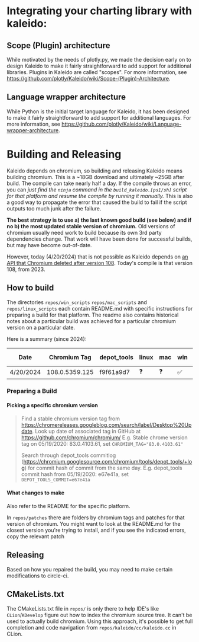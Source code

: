# Integrating your charting library with kaleido:

## Scope (Plugin) architecture
While motivated by the needs of plotly.py, we made the decision early on to design Kaleido to make it fairly straightforward to add support for additional libraries.  Plugins in Kaleido are called "scopes". For more information, see https://github.com/plotly/Kaleido/wiki/Scope-(Plugin)-Architecture.

## Language wrapper architecture
While Python is the initial target language for Kaleido, it has been designed to make it fairly straightforward to add support for additional languages. For more information, see https://github.com/plotly/Kaleido/wiki/Language-wrapper-architecture.

# Building and Releasing

Kaleido depends on chromium, so building and releasing Kaleido means building chromium. This is a ~18GB download and ultimately ~25GB after build. The compile can take nearly half a day. If the compile throws an error, you can *just find the `ninja` command in the `build_kaleido.[ps1/sh]` script for that platform and resume the compile by running it manually.* This is also a good way to propagate the error that caused the build to fail if the script outputs too much junk after the failure.

**The best strategy is to use a) the last known good build (see below) and if no b) the most updated stable version of chromium.** Old versions of chromium usually need work to build because its own 3rd party dependencies change. That work will have been done for successful builds, but may have become out-of-date. 

However, today (4/20/2024) that is not possible as Kaleido depends on [an API that Chromium deleted after version 108](https://source.chromium.org/chromium/chromium/src/+/69dde6480cf45b1ee6cee9d2a091546bba1022cf). Today's compile is that version 108, from 2023.

## How to build

The directories `repos/win_scripts` `repos/mac_scripts` and `repos/linux_scripts` each contain README.md with specific instructions for preparing a build for that platform. The readme also contains historical notes about a particular build was achieved for a particular chromium version on a particular date.

Here is a summary (since 2024):

| Date      | Chromium Tag   | depot_tools | linux | mac | win | Kaleido Ref |
| --------  | -----------    | ----------- | ----- | --- | --- | ----------- |
| 4/20/2024 | 108.0.5359.125 | f9f61a9d7   |   ❓  |  ❓ |  ✅ |             |

### Preparing a Build

#### Picking a specific chromium version

> Find a stable chromium version tag from https://chromereleases.googleblog.com/search/label/Desktop%20Update. Look up date of associated tag in GitHub at https://github.com/chromium/chromium/
E.g. Stable chrome version tag on 05/19/2020: 83.0.4103.61, set `CHROMIUM_TAG="83.0.4103.61"`
>
> Search through depot_tools commitlog (https://chromium.googlesource.com/chromium/tools/depot_tools/+log) for commit hash of commit from the same day.
E.g. depot_tools commit hash from 05/19/2020: e67e41a, set `DEPOT_TOOLS_COMMIT=e67e41a`

#### What changes to make
Also refer to the README for the specific platform.

In `repos/patches` there are folders by chromium tags and patches for that version of chromium. You might want to look at the README.md for the closest version you're trying to install, and if you see the indicated errors, copy the relevant patch 

## Releasing

Based on how you repaired the build, you may need to make certain modifications to circle-ci.

## CMakeLists.txt
The CMakeLists.txt file in `repos/` is only there to help IDE's like `CLion`/`KDevelop` figure out how to index the chromium source tree. It can't be used to actually build chromium. Using this approach, it's possible to get full completion and code navigation from `repos/kaleido/cc/kaleido.cc` in CLion.
